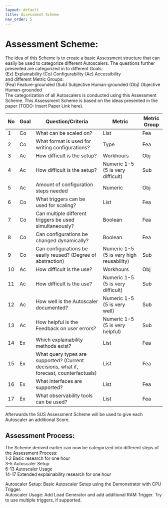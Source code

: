 ```yaml
---
layout: default
title: Assessment Scheme
nav_order: 5
---
```


Assessment Scheme:
=

The idea of this Scheme is to create a basic Assessment structure that can easily be used to categorize different Autoscalers. The questions further presented are categorized in to different Goals:  
(Ex) Explainability (Co) Configurability (Ac) Accessibility  
and different Metric Groups:  
(Fea) Feature-grounded (Sub) Subjective Human-grounded (Obj) Objective Human-grounded  
The categorization of all Autoscalers is conducted using this Assessment Scheme. This Assessment Scheme is based on the ideas presented in the paper (TODO: Insert Paper Link here).

| No | Goal | Question/Criteria | Metric | Metric Group |
|---|---|---|---|---|
| 1 | Co | What can be scaled on? | List | Fea |
| 2 | Co | What format is used for writing configurations? | Type | Fea |
| 3 | Ac | How difficult is the setup? | Workhours | Obj |
| 4 | Ac | How difficult is the setup? | Numeric 1-5 (5 is very difficult) | Sub |
| 5 | Ac | Amount of configuration steps needed | Numeric | Obj |
| 6 | Co | What triggers can be used for scaling? | List | Fea |
| 7 | Co | Can multiple different triggers be used simultaneously? | Boolean | Fea |
| 8 | Co | Can configurations be changed dynamically? | Boolean | Fea |
| 9 | Co | Can configurations be easily reused? (Degree of abstraction) | Numeric 1-5 (5 is very high reusability) | Sub |
| 10 | Ac | How difficult is the use? | Workhours | Obj |
| 11 | Ac | How difficult is the use? | Numeric 1-5 (5 is very difficult) | Sub |
| 12 | Ac | How well is the Autoscaler documented? | Numeric 1-5 (5 is very well) | Sub |
| 13 | Ac | How helpful is the Feedback on user errors? | Numeric 1-5 (5 is very helpful) | Sub |
| 14 | Ex | Which explainability methods exist? | List | Fea |
| 15 | Ex | What query types are supported? (Current decisions, what if, forecast, counterfactuals) | List | Fea |
| 16 | Ex | What interfaces are supported? | List | Fea |
| 17 | Ex | What observability tools can be used? | List | Fea |

Afterwards the SUS Assessment Scheme will be used to give each Autoscaler an additional Score.

Assessment Process:
-
The Scheme derived earlier can now be categorized into different steps of the Assessment Process:  
1-2 Basic research for one hour  
3-5 Autoscaler Setup  
6-13 Autoscaler Usage  
14-17 Extended explainability research for one hour  

Autoscaler Setup: Basic Autoscaler Setup using the Demonstrator with CPU Trigger.  
Autoscaler Usage: Add Load Generator and add additional RAM Trigger. Try to use multiple triggers, if supported.  
